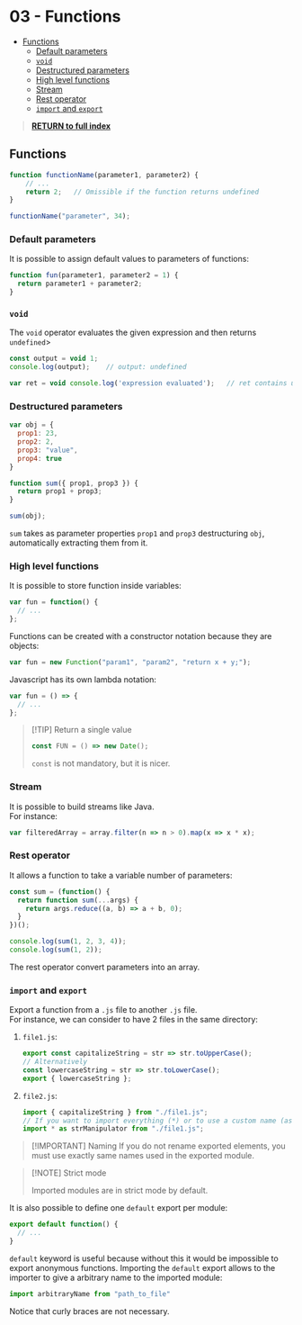 # 03 - Functions <!-- omit from toc -->

- [Functions](#functions)
  - [Default parameters](#default-parameters)
  - [`void`](#void)
  - [Destructured parameters](#destructured-parameters)
  - [High level functions](#high-level-functions)
  - [Stream](#stream)
  - [Rest operator](#rest-operator)
  - [`import` and `export`](#import-and-export)

> [**RETURN to full index**](Index.md)

## Functions

```js
function functionName(parameter1, parameter2) {
    // ...
    return 2;   // Omissible if the function returns undefined
}

functionName("parameter", 34);
```

### Default parameters

It is possible to assign default values to parameters of functions:

```js
function fun(parameter1, parameter2 = 1) {
  return parameter1 + parameter2;
}
```

### `void`

The `void` operator evaluates the given expression and then returns `undefined`>

```js
const output = void 1;
console.log(output);    // output: undefined

var ret = void console.log('expression evaluated');   // ret contains undefined
```

### Destructured parameters

```js
var obj = {
  prop1: 23,
  prop2: 2,
  prop3: "value",
  prop4: true
}

function sum({ prop1, prop3 }) {
  return prop1 + prop3;
}

sum(obj);
```

`sum` takes as parameter properties `prop1` and `prop3` destructuring `obj`, automatically extracting them from it.

### High level functions

It is possible to store function inside variables:

```js
var fun = function() {
  // ...
};
```

Functions can be created with a constructor notation because they are objects:

```js
var fun = new Function("param1", "param2", "return x + y;");
```

Javascript has its own lambda notation:

```js
var fun = () => {
  // ...
};
```

> [!TIP] Return a single value
>
> ```js
> const FUN = () => new Date();
> ```
>
> `const` is not mandatory, but it is nicer.

### Stream

It is possible to build streams like Java. 
\
For instance:

```js
var filteredArray = array.filter(n => n > 0).map(x => x * x);
```

### Rest operator

It allows a function to take a variable number of parameters:

```js
const sum = (function() {
  return function sum(...args) {
    return args.reduce((a, b) => a + b, 0);
  }
})();

console.log(sum(1, 2, 3, 4));
console.log(sum(1, 2));
```

The rest operator convert parameters into an array.

### `import` and `export`

Export a function from a `.js` file to another `.js` file.
\
For instance, we can consider to have 2 files in the same directory:

1. `file1.js`:
   
   ```js
   export const capitalizeString = str => str.toUpperCase();
   // Alternatively
   const lowercaseString = str => str.toLowerCase();
   export { lowercaseString };
   ```

2. `file2.js`:

   ```js
   import { capitalizeString } from "./file1.js";
   // If you want to import everything (*) or to use a custom name (as):
   import * as strManipulator from "./file1.js";
   ```

> [!IMPORTANT] Naming
> If you do not rename exported elements, you must use exactly same names used in the exported module.

> [!NOTE] Strict mode
>
> Imported modules are in strict mode by default.

It is also possible to define one `default` export per module:

```js
export default function() {
  // ...
}
```

`default` keyword is useful because without this it would be impossible to export anonymous functions. Importing the `default` export allows to the importer to give a arbitrary name to the imported module:

```js
import arbitraryName from "path_to_file"
```

Notice that curly braces are not necessary.